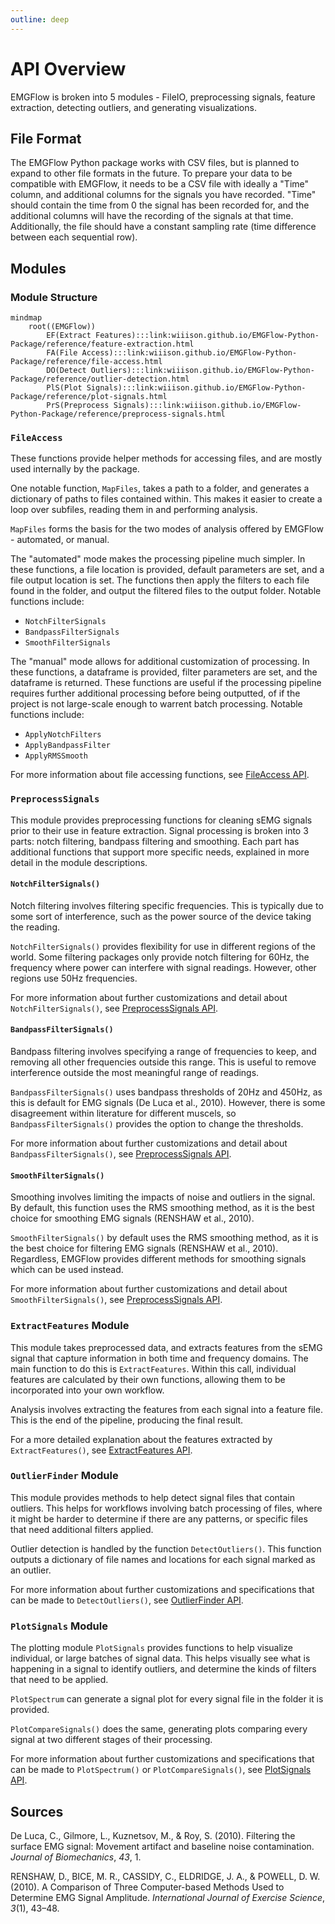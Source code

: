 ```yaml
---
outline: deep
---
```


# API Overview

EMGFlow is broken into 5 modules - FileIO, preprocessing signals, feature extraction, detecting outliers, and generating visualizations.

## File Format

The EMGFlow Python package works with CSV files, but is planned to expand to other file formats in the future. To prepare your data to be compatible with EMGFlow, it needs to be a CSV file with ideally a "Time" column, and additional columns for the signals you have recorded. "Time" should contain the time from 0 the signal has been recorded for, and the additional columns will have the recording of the signals at that time. Additionally, the file should have a constant sampling rate (time difference between each sequential row).

## Modules

### Module Structure

```mermaid
mindmap
    root((EMGFlow))
        EF(Extract Features):::link:wiiison.github.io/EMGFlow-Python-Package/reference/feature-extraction.html
        FA(File Access):::link:wiiison.github.io/EMGFlow-Python-Package/reference/file-access.html
        DO(Detect Outliers):::link:wiiison.github.io/EMGFlow-Python-Package/reference/outlier-detection.html
        PlS(Plot Signals):::link:wiiison.github.io/EMGFlow-Python-Package/reference/plot-signals.html
        PrS(Preprocess Signals):::link:wiiison.github.io/EMGFlow-Python-Package/reference/preprocess-signals.html
```

### `FileAccess`

These functions provide helper methods for accessing files, and are mostly used internally by the package.

One notable function, `MapFiles`, takes a path to a folder, and generates a dictionary of paths to files contained within. This makes it easier to create a loop over subfiles, reading them in and performing analysis.

`MapFiles` forms the basis for the two modes of analysis offered by EMGFlow - automated, or manual.

The "automated" mode makes the processing pipeline much simpler. In these functions, a file location is provided, default parameters are set, and a file output location is set. The functions then apply the filters to each file found in the folder, and output the filtered files to the output folder. Notable functions include:
- `NotchFilterSignals`
- `BandpassFilterSignals`
- `SmoothFilterSignals`

The "manual" mode allows for additional customization of processing. In these functions, a dataframe is provided, filter parameters are set, and the dataframe is returned. These functions are useful if the processing pipeline requires further additional processing before being outputted, of if the project is not large-scale enough to warrent batch processing. Notable functions include:
- `ApplyNotchFilters`
- `ApplyBandpassFilter`
- `ApplyRMSSmooth`

For more information about file accessing functions, see [FileAccess API](./file-access.md).

### `PreprocessSignals`

This module provides preprocessing functions for cleaning sEMG signals prior to their use in feature extraction. Signal processing is broken into 3 parts: notch filtering, bandpass filtering and smoothing. Each part has additional functions that support more specific needs, explained in more detail in the module descriptions.

#### `NotchFilterSignals()`

Notch filtering involves filtering specific frequencies. This is typically due to some sort of interference, such as the power source of the device taking the reading.

`NotchFilterSignals()` provides flexibility for use in different regions of the world. Some filtering packages only provide notch filtering for 60Hz, the frequency where power can interfere with signal readings.  However, other regions use 50Hz frequencies.

For more information about further customizations and detail about `NotchFilterSignals()`, see [PreprocessSignals API](./preprocess-signals.md).

#### `BandpassFilterSignals()`

Bandpass filtering involves specifying a range of frequencies to keep, and removing all other frequencies outside this range. This is useful to remove interference outside the most meaningful range of readings. 

`BandpassFilterSignals()` uses bandpass thresholds of 20Hz and 450Hz, as this is default for EMG signals (De Luca et al., 2010). However, there is some disagreement within literature for different muscels, so `BandpassFilterSignals()` provides the option to change the thresholds.

For more information about further customizations and detail about `BandpassFilterSignals()`, see [PreprocessSignals API](./preprocess-signals.md).

#### `SmoothFilterSignals()`

Smoothing involves limiting the impacts of noise and outliers in the signal. By default, this function uses the RMS smoothing method, as it is the best choice for smoothing EMG signals (RENSHAW et al., 2010).

`SmoothFilterSignals()` by default uses the RMS smoothing method, as it is the best choice for filtering EMG signals (RENSHAW et al., 2010). Regardless, EMGFlow provides different methods for smoothing signals which can be used instead.

For more information about further customizations and detail about `SmoothFilterSignals()`, see [PreprocessSignals API](./preprocess-signals.md).

### `ExtractFeatures` Module

This module takes preprocessed data, and extracts features from the sEMG signal that capture information in both time and frequency domains. The main function to do this is `ExtractFeatures`. Within this call, individual features are calculated by their own functions, allowing them to be incorporated into your own workflow.

Analysis involves extracting the features from each signal into a feature file. This is the end of the pipeline, producing the final result.

For a more detailed explanation about the features extracted by `ExtractFeatures()`, see [ExtractFeatures API](./feature-extraction.md).

### `OutlierFinder` Module

This module provides methods to help detect signal files that contain outliers. This helps for workflows involving batch processing of files, where it might be harder to determine if there are any patterns, or specific files that need additional filters applied.

Outlier detection is handled by the function `DetectOutliers()`. This function outputs a dictionary of file names and locations for each signal marked as an outlier.

For more information about further customizations and specifications that can be made to `DetectOutliers()`, see [OutlierFinder API](./outlier-detection.md).

### `PlotSignals` Module

The plotting module `PlotSignals` provides functions to help visualize individual, or large batches of signal data. This helps visually see what is happening in a signal to identify outliers, and determine the kinds of filters that need to be applied.

`PlotSpectrum` can generate a signal plot for every signal file in the folder it is provided.

`PlotCompareSignals()` does the same, generating plots comparing every signal at two different stages of their processing.

For more information about further customizations and specifications that can be made to `PlotSpectrum()` or `PlotCompareSignals()`, see [PlotSignals API](./plot-signals.md).

## Sources

De Luca, C., Gilmore, L., Kuznetsov, M., & Roy, S. (2010). Filtering the surface EMG signal: Movement artifact and baseline noise contamination. _Journal of Biomechanics_, _43_, 1.

RENSHAW, D., BICE, M. R., CASSIDY, C., ELDRIDGE, J. A., & POWELL, D. W. (2010). A Comparison of Three Computer-based Methods Used to Determine EMG Signal Amplitude. _International Journal of Exercise Science_, _3_(1), 43–48.